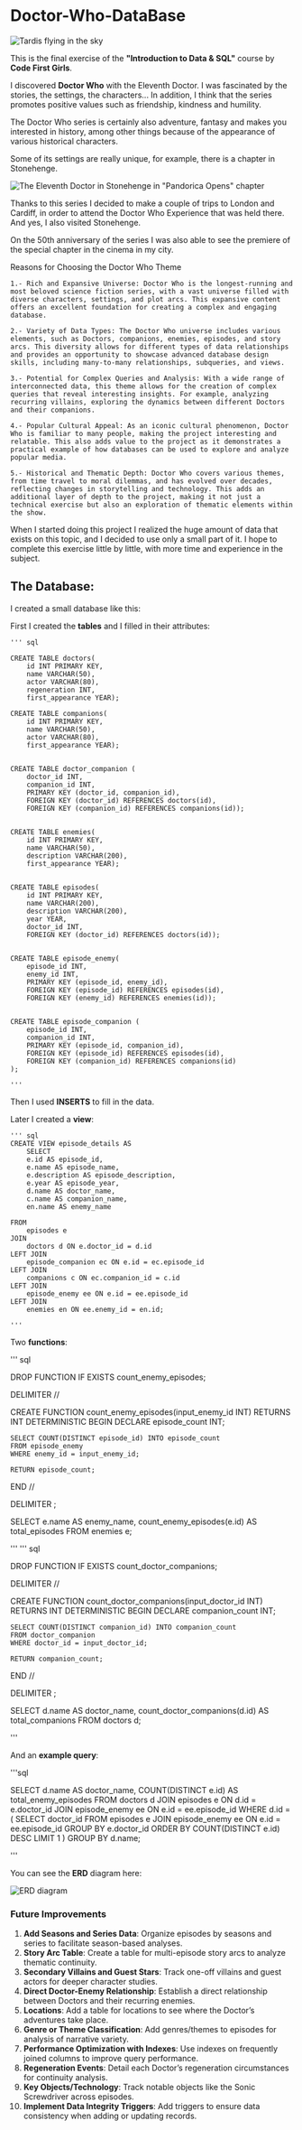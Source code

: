 # Doctor-Who-DataBase

![Tardis flying in the sky](images/tardiscover.jpg "T.ime A.nd R.elative D.imension I.n S.pace")

This is the final exercise of the **"Introduction to Data & SQL"** course by **Code First Girls**.


I discovered **Doctor Who** with the Eleventh Doctor.
I was fascinated by the stories, the settings, the characters... In addition, I think that the series promotes positive values ​​such as friendship, kindness and humility.

The Doctor Who series is certainly also adventure, fantasy and makes you interested in history, among other things because of the appearance of various historical characters.

Some of its settings are really unique, for example, there is a chapter in Stonehenge.

![The Eleventh Doctor in Stonehenge in "Pandorica Opens" chapter](images/pandorica.jpg "The Doctor in Stonehenge!")

Thanks to this series I decided to make a couple of trips to London and Cardiff, in order to attend the Doctor Who Experience that was held there.
And yes, I also visited Stonehenge.

On the 50th anniversary of the series I was also able to see the premiere of the special chapter in the cinema in my city.


Reasons for Choosing the Doctor Who Theme

    1.- Rich and Expansive Universe: Doctor Who is the longest-running and most beloved science fiction series, with a vast universe filled with diverse characters, settings, and plot arcs. This expansive content offers an excellent foundation for creating a complex and engaging database.

    2.- Variety of Data Types: The Doctor Who universe includes various elements, such as Doctors, companions, enemies, episodes, and story arcs. This diversity allows for different types of data relationships and provides an opportunity to showcase advanced database design skills, including many-to-many relationships, subqueries, and views.

    3.- Potential for Complex Queries and Analysis: With a wide range of interconnected data, this theme allows for the creation of complex queries that reveal interesting insights. For example, analyzing recurring villains, exploring the dynamics between different Doctors and their companions.

    4.- Popular Cultural Appeal: As an iconic cultural phenomenon, Doctor Who is familiar to many people, making the project interesting and relatable. This also adds value to the project as it demonstrates a practical example of how databases can be used to explore and analyze popular media.

    5.- Historical and Thematic Depth: Doctor Who covers various themes, from time travel to moral dilemmas, and has evolved over decades, reflecting changes in storytelling and technology. This adds an additional layer of depth to the project, making it not just a technical exercise but also an exploration of thematic elements within the show.


When I started doing this project I realized the huge amount of data that exists on this topic, and I decided to use only a small part of it.
I hope to complete this exercise little by little, with more time and experience in the subject.



## The Database: 


I created a small database like this:

First I created the **tables** and I filled in their attributes:


    ''' sql

    CREATE TABLE doctors(
	    id INT PRIMARY KEY,
	    name VARCHAR(50),
	    actor VARCHAR(80),
	    regeneration INT,
	    first_appearance YEAR);

    CREATE TABLE companions(
	    id INT PRIMARY KEY,
	    name VARCHAR(50),
	    actor VARCHAR(80),
	    first_appearance YEAR);


    CREATE TABLE doctor_companion (
        doctor_id INT,
        companion_id INT,
        PRIMARY KEY (doctor_id, companion_id),
        FOREIGN KEY (doctor_id) REFERENCES doctors(id),
        FOREIGN KEY (companion_id) REFERENCES companions(id));


    CREATE TABLE enemies(
	    id INT PRIMARY KEY,
	    name VARCHAR(50),
	    description VARCHAR(200),
	    first_appearance YEAR);


    CREATE TABLE episodes(
	    id INT PRIMARY KEY,
	    name VARCHAR(200),
	    description VARCHAR(200),
        year YEAR,
        doctor_id INT,
        FOREIGN KEY (doctor_id) REFERENCES doctors(id));


    CREATE TABLE episode_enemy(
        episode_id INT,
        enemy_id INT,
        PRIMARY KEY (episode_id, enemy_id),
        FOREIGN KEY (episode_id) REFERENCES episodes(id),
        FOREIGN KEY (enemy_id) REFERENCES enemies(id));
    

    CREATE TABLE episode_companion (
        episode_id INT,
        companion_id INT,
        PRIMARY KEY (episode_id, companion_id),
        FOREIGN KEY (episode_id) REFERENCES episodes(id),
        FOREIGN KEY (companion_id) REFERENCES companions(id)
    );

    '''

Then I used **INSERTS** to fill in the data.

Later I created a **view**:

    ''' sql
    CREATE VIEW episode_details AS
        SELECT 
        e.id AS episode_id,
        e.name AS episode_name,
        e.description AS episode_description,
        e.year AS episode_year,
        d.name AS doctor_name,
        c.name AS companion_name,
        en.name AS enemy_name

    FROM 
        episodes e
    JOIN 
        doctors d ON e.doctor_id = d.id
    LEFT JOIN 
        episode_companion ec ON e.id = ec.episode_id
    LEFT JOIN 
        companions c ON ec.companion_id = c.id
    LEFT JOIN 
        episode_enemy ee ON e.id = ee.episode_id
    LEFT JOIN 
        enemies en ON ee.enemy_id = en.id;

    '''


Two **functions**:

''' sql

DROP FUNCTION IF EXISTS count_enemy_episodes;


DELIMITER //

CREATE FUNCTION count_enemy_episodes(input_enemy_id INT)
RETURNS INT
DETERMINISTIC
BEGIN
    DECLARE episode_count INT;
    
    SELECT COUNT(DISTINCT episode_id) INTO episode_count
    FROM episode_enemy
    WHERE enemy_id = input_enemy_id;

    RETURN episode_count;
END //

DELIMITER ;



SELECT 
    e.name AS enemy_name,
    count_enemy_episodes(e.id) AS total_episodes
FROM 
    enemies e;

'''
''' sql

DROP FUNCTION IF EXISTS count_doctor_companions;

DELIMITER //

CREATE FUNCTION count_doctor_companions(input_doctor_id INT)
RETURNS INT
DETERMINISTIC
BEGIN
    DECLARE companion_count INT;

    SELECT COUNT(DISTINCT companion_id) INTO companion_count
    FROM doctor_companion
    WHERE doctor_id = input_doctor_id;

    RETURN companion_count;
END //

DELIMITER ;


SELECT 
    d.name AS doctor_name,
    count_doctor_companions(d.id) AS total_companions
FROM 
    doctors d;

'''



And an **example query**:

'''sql

SELECT 
    d.name AS doctor_name,
    COUNT(DISTINCT e.id) AS total_enemy_episodes
FROM 
    doctors d
JOIN 
    episodes e ON d.id = e.doctor_id
JOIN 
    episode_enemy ee ON e.id = ee.episode_id
WHERE 
    d.id = (
        SELECT doctor_id
        FROM episodes e
        JOIN episode_enemy ee ON e.id = ee.episode_id
        GROUP BY e.doctor_id
        ORDER BY COUNT(DISTINCT e.id) DESC
        LIMIT 1
    )
GROUP BY d.name;

'''

You can see the **ERD** diagram here:

![ERD diagram](ERDDoctor-Who.jpg "Erd Diagram of the Doctor Who Database")


### Future Improvements

1. **Add Seasons and Series Data**: Organize episodes by seasons and series to facilitate season-based analyses.
2. **Story Arc Table**: Create a table for multi-episode story arcs to analyze thematic continuity.
3. **Secondary Villains and Guest Stars**: Track one-off villains and guest actors for deeper character studies.
4. **Direct Doctor-Enemy Relationship**: Establish a direct relationship between Doctors and their recurring enemies.
5. **Locations**: Add a table for locations to see where the Doctor’s adventures take place.
6. **Genre or Theme Classification**: Add genres/themes to episodes for analysis of narrative variety.
7. **Performance Optimization with Indexes**: Use indexes on frequently joined columns to improve query performance.
8. **Regeneration Events**: Detail each Doctor’s regeneration circumstances for continuity analysis.
9. **Key Objects/Technology**: Track notable objects like the Sonic Screwdriver across episodes.
10. **Implement Data Integrity Triggers**: Add triggers to ensure data consistency when adding or updating records.





